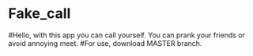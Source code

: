 # Fake_call
#Hello, with this app you can call yourself. You can prank your friends or avoid annoying meet.
#For use, download MASTER branch. 
